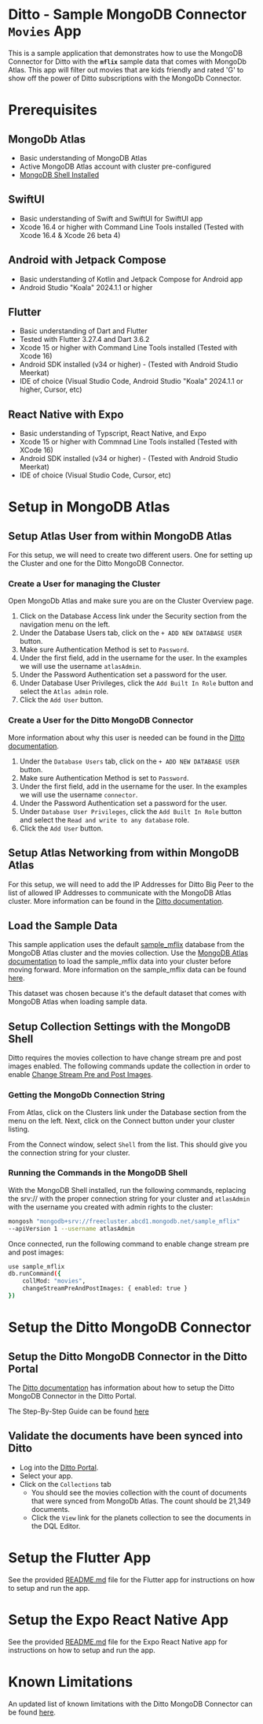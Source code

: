 # Ditto - Sample MongoDB Connector `Movies` App

This is a sample application that demonstrates how to use the MongoDB Connector for Ditto with the **`mflix`** sample data that comes with MongoDb Atlas.  This app will filter out movies that are kids friendly and rated 'G' to show off the power of Ditto subscriptions with the MongoDb Connector.

# Prerequisites

## MongoDb Atlas 

- Basic understanding of MongoDB Atlas
- Active MongoDB Atlas account with cluster pre-configured 
- [MongoDB Shell Installed](https://www.mongodb.com/docs/mongodb-shell/)

## SwiftUI 
- Basic understanding of Swift and SwiftUI for SwiftUI app
- Xcode 16.4 or higher with Command Line Tools installed (Tested with Xcode 16.4 & Xcode 26 beta 4)

## Android with Jetpack Compose
- Basic understanding of Kotlin and Jetpack Compose for Android app
- Android Studio "Koala" 2024.1.1 or higher

## Flutter 
- Basic understanding of Dart and Flutter
- Tested with Flutter 3.27.4 and Dart 3.6.2
- Xcode 15 or higher with Command Line Tools installed (Tested with Xcode 16)
- Android SDK installed (v34 or higher) - (Tested with Android Studio Meerkat)
- IDE of choice (Visual Studio Code, Android Studio "Koala" 2024.1.1 or higher, Cursor, etc)

## React Native with Expo 
- Basic understanding of Typscript, React Native, and Expo 
- Xcode 15 or higher with Commnad Line Tools installed (Tested with XCode 16)
- Android SDK installed (v34 or higher) - (Tested with Android Studio Meerkat)
- IDE of choice (Visual Studio Code, Cursor, etc)

# Setup in MongoDB Atlas

## Setup Atlas User from within MongoDB Atlas

For this setup, we will need to create two different users.  One for setting up the Cluster and one for the Ditto MongoDB Connector.

### Create a User for managing the Cluster

Open MongoDb Atlas and make sure you are on the Cluster Overview page.

1. Click on the Database Access link under the Security section from the navigation menu on the left.
2. Under the Database Users tab, click on the `+ ADD NEW DATABASE USER` button.
3. Make sure Authentication Method is set to `Password`. 
4. Under the first field, add in the username for the user.  In the examples we will use the username `atlasAdmin`.
5. Under the Password Authentication set a password for the user. 
6. Under Database User Privileges, click the `Add Built In Role` button and select the `Atlas admin` role.
7. Click the `Add User` button.

### Create a User for the Ditto MongoDB Connector

More information about why this user is needed can be found in the [Ditto documentation](https://docs.ditto.live/cloud/mongodb-connector#create-a-mongodb-database-user).

1. Under the `Database Users` tab, click on the `+ ADD NEW DATABASE USER` button.
2. Make sure Authentication Method is set to `Password`. 
3. Under the first field, add in the username for the user.  In the examples we will use the username `connector`.
4. Under the Password Authentication set a password for the user. 
5. Under `Database User Privileges`, click the `Add Built In Role` button and select the `Read and write to any database` role.
6. Click the `Add User` button.

## Setup Atlas Networking from within MongoDB Atlas

For this setup, we will need to add the IP Addresses for Ditto Big Peer to the list of allowed IP Addresses to communicate with the MongoDB Atlas cluster.  More information can be found in the [Ditto documentation](https://docs.ditto.live/cloud/mongodb-connector#add-ditto-ips-to-mongodb-allowlist).

## Load the Sample Data

This sample application uses the default [sample_mflix](https://www.mongodb.com/docs/atlas/sample-data/sample-mflix/) database from the MongoDB Atlas cluster and the movies collection.  Use the [MongoDB Atlas documentation](https://www.mongodb.com/docs/guides/atlas/sample-data/) to load the sample_mflix data into your cluster before moving forward.  More information on the sample_mflix data can be found [here](https://www.mongodb.com/docs/atlas/sample-data/#std-label-load-sample-data).

This dataset was chosen because it's the default dataset that comes with MongoDB Atlas when loading sample data.

## Setup Collection Settings with the MongoDB Shell

Ditto requires the movies collection to have change stream pre and post images enabled.  The following commands update the collection in order to enable [Change Stream Pre and Post Images](https://docs.ditto.live/cloud/mongodb-connector#create-mongodb-collections).  

### Getting the MongoDb Connection String

From Atlas, click on the Clusters link under the Database section from the menu on the left.  Next, click on the Connect button under your cluster listing.

From the Connect window, select `Shell` from the list.  This should give you the connection string for your cluster.

### Running the Commands in the MongoDB Shell

With the MongoDB Shell installed, run the following commands, replacing the srv:// with the proper connection string for your cluster and `atlasAdmin` with the username you created with admin rights to the cluster:

```sh
mongosh "mongodb+srv://freecluster.abcd1.mongodb.net/sample_mflix" 
--apiVersion 1 --username atlasAdmin 
```

Once connected, run the following command to enable change stream pre and post images:

```sh
use sample_mflix 
db.runCommand({ 
    collMod: "movies", 
    changeStreamPreAndPostImages: { enabled: true } 
})
```

# Setup the Ditto MongoDB Connector

## Setup the Ditto MongoDB Connector in the Ditto Portal

The [Ditto documentation](https://docs.ditto.live/cloud/mongodb-connector#configuring-the-connector) has information about how to setup the Ditto MongoDB Connector in the Ditto Portal. 

The Step-By-Step Guide can be found [here](https://docs.ditto.live/cloud/mongodb-connector#step-by-step-guide)

## Validate the documents have been synced into Ditto 

- Log into the [Ditto Portal](https://portal.ditto.live/).  
- Select your app.
- Click on the `Collections` tab
  - You should see the movies collection with the count of documents that were synced from MongoDb Atlas.  The count should be 21,349 documents.  
  - Click the `View` link for the planets collection to see the documents in the DQL Editor.

# Setup the Flutter App 
See the provided [README.md](flutter/README.md) file for the Flutter app for instructions on how to setup and run the app.

# Setup the Expo React Native App 
See the provided [README.md](rn-expo/README.md) file for the Expo React Native app for instructions on how to setup and run the app.

# Known Limitations

An updated list of known limitations with the Ditto MongoDB Connector can be found [here](https://docs.ditto.live/cloud/mongodb-connector#current-limitations).
